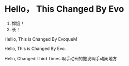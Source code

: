 # Hello， This Changed By Evo



1. 嫦娥！
2. 长！

Helllo, This is Changed By EvoqueM

Hello, This is Changed By Evo.

Hello, Changed Third Times.啊手动阀的撒发啊手动阀地方